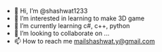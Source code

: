 - 👋 Hi, I’m @shashwat1233
- 👀 I’m interested in learning to make 3D game
- 🌱 I’m currently learning c#, c++, python
- 💞️ I’m looking to collaborate on ...
- 📫 How to reach me mailshashwat.y@gmail.com


<!---
shashwat1233/shashwat1233 is a ✨ special ✨ repository because its `README.md` (this file) appears on your GitHub profile.
You can click the Preview link to take a look at your changes.
--->
